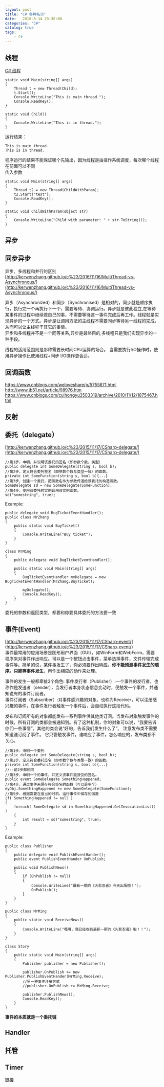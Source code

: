 ```yaml
---  
layout: post  
title: "C# 各种名词"  
date:   2018-3-14 20:30:00   
categories: "C#"  
catalog: true  
tags:   
    - C#  
---  
```

  
 

## 线程

[C# 线程](http://kerwenzhang.github.io/c%23/2018/01/03/CSharp-Thread/)  

    static void Main(string[] args)
    {
        Thread t = new Thread(Child);
        t.Start();
        Console.WriteLine("This is main thread.");
        Console.ReadKey();
    }

    static void Child()
    {
        Console.WriteLine("This is in thread.");
    }
    
运行结果：

    This is main thread.
    This is in thread.
    
程序运行的结果不能保证哪个先输出，因为线程是由操作系统调度，每次哪个线程在前面可以不同  
传入参数

    static void Main(string[] args)
    {
        Thread t2 = new Thread(ChildWithParam);
        t2.Start("test");
        Console.ReadKey();
    }

    static void ChildWithParam(object str)
    {
        Console.WriteLine("Child with parameter: " + str.ToString());
    }

## 异步	
	
## 同步异步

异步，多线程和并行的区别  
[http://kerwenzhang.github.io/c%23/2016/11/16/MultiThread-vs-Asynchronous/](http://kerwenzhang.github.io/c%23/2016/11/16/MultiThread-vs-Asynchronous/)

异步（Asynchronized）和同步（Synchronised）是相对的，同步就是顺序执行，执行完一个再执行下一个，需要等待、协调运行。异步就是彼此独立,在等待某事件的过程中继续做自己的事，不需要等待这一事件完成后再工作。线程就是实现异步的一个方式。异步是让调用方法的主线程不需要同步等待另一线程的完成，从而可以让主线程干其它的事情。  
异步和多线程并不是一个同等关系,异步是最终目的,多线程只是我们实现异步的一种手段。  

线程的适用范围则是那种需要长时间CPU运算的场合。 当需要执行I/O操作时，使用异步操作比使用线程+同步 I/O操作更合适。  

## 回调函数

https://www.cnblogs.com/weloveshare/p/5755871.html  
http://www.jb51.net/article/98976.htm  
https://www.cnblogs.com/cuihongyu3503319/archive/2010/11/12/1875467.html  

## 反射

## 委托（delegate）
[http://kerwenzhang.github.io/c%23/2015/11/17/CSharp-delegate/](http://kerwenzhang.github.io/c%23/2015/11/17/CSharp-delegate/)  


    //第1步，申明，并说明该委托的签名（即参数个数，类型）  
    public delegate int SomeDelegate(string s, bool b);  
    //第2步，定义符合委托签名（即参数个数与类型一致）的函数。  
    private int SomeFunction(string s, bool b){...} 
    //第3步，创建一个委托，把函数名作为参数传递给该委托的构造函数。  
    SomeDelegate sd = new SomeDelegate(SomeFunction);  
    //第4步，使用该委托的实例调用该实例函数。  
    sd("somestring", true); 
    
Example:  
    
    public delegate void BugTicketEventHandler(); 
    public class MrZhang     
    {   
        public static void BuyTicket()     
        {     
            Console.WriteLine("Buy ticket");     
        }     
    }      
      
    class MrMing     
    {  
        public delegate void BugTicketEventHandler();     

        public static void Main(string[] args)     
        {        
            BugTicketEventHandler myDelegate = new BugTicketEventHandler(MrZhang.BuyTicket);   
            
            myDelegate();     
            Console.ReadKey();     
        }     
    }    

委托的参数和返回类型，都要和你要具体委托的方法要一致  

## 事件(Event)
[http://kerwenzhang.github.io/c%23/2015/11/17/CSharp-event/](http://kerwenzhang.github.io/c%23/2015/11/17/CSharp-event/)  
事件最常用的应用场景是图形用户界面（GUI），如WinForm和WebForm，需要程序来对事件作出响应。可以是一个按钮点击事件，菜单选择事件，文件传输完成事件等。简单的说，某件事发生了，你必须要作出响应。<b>你不能预测事件发生的顺序。只能等事件发生</b>，再作出相应的动作来处理。  

事件的发生一般都牵扯2个角色:
事件发行者（Publisher）:一个事件的发行者，也称作是发送者（sender），当发行者本身状态信息变动时，便触发一个事件，并通知说有的事件订阅者。  
事件订阅者（Subscriber）:对事件感兴趣的对象，也称为Receiver，可以注册感兴趣的事件，在事件发行者触发一个事件后，会自动执行这段代码。  

发布和订阅所有的对象都能发布一系列事件供其他类订阅。当发布对象触发事件的时候，所有订阅的类都会被通知到。有了这种机制，你的对象可以说，“我要告诉你们一些事情”，其他的类会说“好的，告诉我们发生什么了”。 注意发布类不需要知道谁订阅了事件。 它只管触发事件。谁响应了事件，怎么响应的，发布类都不关心。  

    //第1步，申明一个委托
    public delegate int SomeDelegate(string s, bool b);
    //第2步，定义符合委托签名（即参数个数与类型一致）的函数。
    private int SomeFunction(string s, bool b){...}
    //--前2步都相同
    //第3步，申明一个的事件，并定义该事件能接受的签名。
    public event SomeDelegate SomethingHappened;
    //第4步，通过事件来保存符合签名的函数（可以是多个）
    myObj.SomethingHappened += new SomeDelegate(SomeFunction);
    //第5步，根据需要在适当的时机，运行事件中保存的函数
    if( SomethingHappened != null ) 
    {
        foreach( SomeDelegate sd in SomethingHappened.GetInvocationList() ) 
        {
            int result = sd("somestring", true);
        }
    }
    
Example:

    public class Publisher   
    { 
        public delegate void PublishEventHander(); 
        public event PublishEventHander OnPublish; 
        
        public void PublishNews()   
        {
            if (OnPublish != null)   
            {   
                Console.WriteLine("最新一期的《火影忍者》今天出版哦！");   
                OnPublish();   
            }   
        }   
    }   

    public class MrMing   
    {
        public static void ReceiveNews()   
        {   
            Console.WriteLine("嘎嘎，我已经收到最新一期的《火影忍者》啦！！");       
        }   
    } 

    class Story   
    {   
        public static void Main(string[] args)   
        {   
            Publisher publisher = new Publisher();   

            publisher.OnPublish += new Publisher.PublishEventHander(MrMing.Receive);   
            //另一种事件注册方式   
            //publisher.OnPublish += MrMing.Receive;   

            publisher.PublishNews();   
            Console.ReadKey();   
        }   
    }  
    
<b>事件的本质就是一个委托链</b>   

## Handler        
        
## 托管

## Timer


[链接](https://www.zhihu.com/question/21638630/answer/26061308)